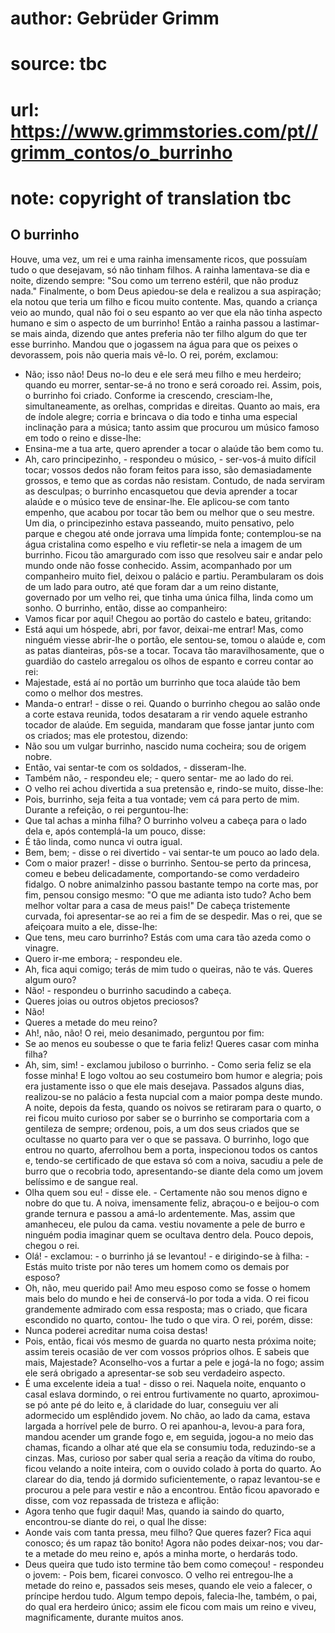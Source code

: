 # author: Gebrüder Grimm
# source: tbc
# url: https://www.grimmstories.com/pt//grimm_contos/o_burrinho
# note: copyright of translation tbc

## O burrinho 

Houve, uma vez, um rei e uma rainha imensamente ricos, que possuíam tudo
o que desejavam, só não tinham filhos.
A rainha lamentava-se dia e noite, dizendo sempre: "Sou como um terreno
estéril, que não produz nada."
Finalmente, o bom Deus apiedou-se dela e realizou a sua aspiração; ela
notou que teria um filho e ficou muito contente. Mas, quando a criança
veio ao mundo, qual não foi o seu espanto ao ver que ela não tinha
aspecto humano e sim o aspecto de um burrinho!
Então a rainha passou a lastimar-se mais ainda, dizendo que antes
preferia não ter filho algum do que ter esse burrinho. Mandou que o
jogassem na água para que os peixes o devorassem, pois não queria mais
vê-lo. O rei, porém, exclamou:
- Não; isso não! Deus no-lo deu e ele será meu filho e meu herdeiro;
quando eu morrer, sentar-se-á no trono e será coroado rei.
Assim, pois, o burrinho foi criado. Conforme ia crescendo, cresciam-lhe,
simultaneamente, as orelhas, compridas e direitas. Quanto ao mais, era
de índole alegre; corria e brincava o dia todo e tinha uma especial
inclinação para a música; tanto assim que procurou um músico famoso em
todo o reino e disse-lhe:
- Ensina-me a tua arte, quero aprender a tocar o alaúde tão bem como
tu.
- Ah, caro principezinho, - respondeu o músico, - ser-vos-á muito
difícil tocar; vossos dedos não foram feitos para isso, são
demasiadamente grossos, e temo que as cordas não resistam.
Contudo, de nada serviram as desculpas; o burrinho encasquetou que devia
aprender a tocar alaúde e o músico teve de ensinar-lhe. Ele aplicou-se
com tanto empenho, que acabou por tocar tão bem ou melhor que o seu
mestre.
Um dia, o principezinho estava passeando, muito pensativo, pelo parque e
chegou até onde jorrava uma límpida fonte; contemplou-se na água
cristalina como espelho e viu refletir-se nela a imagem de um burrinho.
Ficou tão amargurado com isso que resolveu sair e andar pelo mundo onde
não fosse conhecido. Assim, acompanhado por um companheiro muito fiel,
deixou o palácio e partiu.
Perambularam os dois de um lado para outro, até que foram dar a um reino
distante, governado por um velho rei, que tinha uma única filha, linda
como um sonho. O burrinho, então, disse ao companheiro:
- Vamos ficar por aqui!
Chegou ao portão do castelo e bateu, gritando:
- Está aqui um hóspede, abri, por favor, deixai-me entrar!
Mas, como ninguém viesse abrir-lhe o portão, ele sentou-se, tomou o
alaúde e, com as patas dianteiras, pôs-se a tocar. Tocava tão
maravilhosamente, que o guardião do castelo arregalou os olhos de
espanto e correu contar ao rei:
- Majestade, está aí no portão um burrinho que toca alaúde tão bem como
o melhor dos mestres.
- Manda-o entrar! - disse o rei.
Quando o burrinho chegou ao salão onde a corte estava reunida, todos
desataram a rir vendo aquele estranho tocador de alaúde. Em seguida,
mandaram que fosse jantar junto com os criados; mas ele protestou,
dizendo:
- Não sou um vulgar burrinho, nascido numa cocheira; sou de origem
nobre.
- Então, vai sentar-te com os soldados, - disseram-lhe.
- Também não, - respondeu ele; - quero sentar- me ao lado do rei.
- O velho rei achou divertida a sua pretensão e, rindo-se muito,
disse-lhe:
- Pois, burrinho, seja feita a tua vontade; vem cá para perto de mim.
Durante a refeição, o rei perguntou-lhe:
- Que tal achas a minha filha?
O burrinho volveu a cabeça para o lado dela e, após contemplá-la um
pouco, disse:
- É tão linda, como nunca vi outra igual.
- Bem, bem; - disse o rei divertido - vai sentar-te um pouco ao lado
dela.
- Com o maior prazer! - disse o burrinho.
Sentou-se perto da princesa, comeu e bebeu delicadamente, comportando-se
como verdadeiro fidalgo.
O nobre animalzinho passou bastante tempo na corte mas, por fim, pensou
consigo mesmo: "O que me adianta isto tudo? Acho bem melhor voltar para
a casa de meus pais!"
De cabeça tristemente curvada, foi apresentar-se ao rei a fim de se
despedir. Mas o rei, que se afeiçoara muito a ele, disse-lhe:
- Que tens, meu caro burrinho? Estás com uma cara tão azeda como o
vinagre.
- Quero ir-me embora; - respondeu ele.
- Ah, fica aqui comigo; terás de mim tudo o queiras, não te vás. Queres
algum ouro?
- Não! - respondeu o burrinho sacudindo a cabeça.
- Queres joias ou outros objetos preciosos?
- Não!
- Queres a metade do meu reino?
- Ah!, não, não!
O rei, meio desanimado, perguntou por fim:
- Se ao menos eu soubesse o que te faria feliz! Queres casar com minha
filha?
- Ah, sim, sim! - exclamou jubiloso o burrinho. - Como seria feliz se
ela fosse minha!
E logo voltou ao seu costumeiro bom humor e alegria; pois era justamente
isso o que ele mais desejava.
Passados alguns dias, realizou-se no palácio a festa nupcial com a maior
pompa deste mundo.
A noite, depois da festa, quando os noivos se retiraram para o quarto, o
rei ficou muito curioso por saber se o burrinho se comportaria com a
gentileza de sempre; ordenou, pois, a um dos seus criados que se
ocultasse no quarto para ver o que se passava.
O burrinho, logo que entrou no quarto, aferrolhou bem a porta,
inspecionou todos os cantos e, tendo-se certificado de que estava só com
a noiva, sacudiu a pele de burro que o recobria todo, apresentando-se
diante dela como um jovem belíssimo e de sangue real.
- Olha quem sou eu! - disse ele. - Certamente não sou menos digno e
nobre do que tu.
A noiva, imensamente feliz, abraçou-o e beijou-o com grande ternura e
passou a amá-lo ardentemente. Mas, assim que amanheceu, ele pulou da
cama. vestiu novamente a pele de burro e ninguém podia imaginar quem se
ocultava dentro dela.
Pouco depois, chegou o rei.
- Olá! - exclamou: - o burrinho já se levantou! - e dirigindo-se à
filha: - Estás muito triste por não teres um homem como os demais por
esposo?
- Oh, não, meu querido pai! Amo meu esposo como se fosse o homem mais
belo do mundo e hei de conservá-lo por toda a vida.
O rei ficou grandemente admirado com essa resposta; mas o criado, que
ficara escondido no quarto, contou- lhe tudo o que vira. O rei, porém,
disse:
- Nunca poderei acreditar numa coisa destas!
- Pois, então, ficai vós mesmo de guarda no quarto nesta próxima noite;
assim tereis ocasião de ver com vossos próprios olhos. E sabeis que
mais, Majestade? Aconselho-vos a furtar a pele e jogá-la no fogo; assim
ele será obrigado a apresentar-se sob seu verdadeiro aspecto.
- É uma excelente ideia a tua! - disso o rei.
Naquela noite, enquanto o casal eslava dormindo, o rei entrou
furtivamente no quarto, aproximou-se pó ante pé do leito e, ã claridade
do luar, conseguiu ver ali adormecido um esplêndido jovem. No chão, ao
lado da cama, estava largada a horrível pele de burro. O rei apanhou-a,
levou-a para fora, mandou acender um grande fogo e, em seguida, jogou-a
no meio das chamas, ficando a olhar até que ela se consumiu toda,
reduzindo-se a cinzas. Mas, curioso por saber qual seria a reação da
vítima do roubo, ficou velando a noite inteira, com o ouvido colado à
porta do quarto.
Ao clarear do dia, tendo já dormido suficientemente, o rapaz levantou-se
e procurou a pele para vestir e não a encontrou. Então ficou apavorado e
disse, com voz repassada de tristeza e aflição:
- Agora tenho que fugir daqui!
Mas, quando ia saindo do quarto, encontrou-se diante do rei, o qual lhe
disse:
- Aonde vais com tanta pressa, meu filho? Que queres fazer? Fica aqui
conosco; és um rapaz tão bonito! Agora não podes deixar-nos; vou dar-te
a metade do meu reino e, após a minha morte, o herdarás todo.
- Deus queira que tudo isto termine tão bem como começou! - respondeu o
jovem: - Pois bem, ficarei convosco.
O velho rei entregou-lhe a metade do reino e, passados seis meses,
quando ele veio a falecer, o príncipe herdou tudo.
Algum tempo depois, falecia-lhe, também, o pai, do qual era herdeiro
único; assim ele ficou com mais um reino e viveu, magnificamente,
durante muitos anos.
